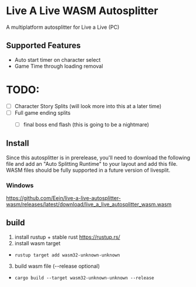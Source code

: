 # Live A Live WASM Autosplitter

A multiplatform autosplitter for Live a Live (PC)

## Supported Features
- Auto start timer on character select
- Game Time through loading removal

# TODO:

- [ ] Character Story Splits (will look more into this at a later time)
- [ ] Full game ending splits
    - [ ] final boss end flash (this is going to be a nightmare)


## Install

Since this autosplitter is in prerelease, you'll need to download the following file and add an "Auto Splitting Runtime" to your layout and add this file. WASM files should be fully supported in a future version of livesplit.

### Windows

https://github.com/Eein/live-a-live-autosplitter-wasm/releases/latest/download/live_a_live_autosplitter_wasm.wasm

## build
1. install rustup + stable rust https://rustup.rs/
2. install wasm target
  - `rustup target add wasm32-unknown-unknown`
3. build wasm file (--release optional)
  - `cargo build --target wasm32-unknown-unknown --release`
